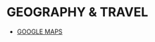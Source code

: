 # GEOGRAPHY & TRAVEL

- [GOOGLE MAPS](../LEVEL-2/GEOGRAPHY-%26-TRAVEL/GOOGLE-MAPS.md)

<!-- - [ICELAND]() -->
<!-- - [FRANCE]() -->
<!-- - [SCOTLAND]() -->
<!-- - [ENGLAND]() -->
<!-- - [WALES]() -->